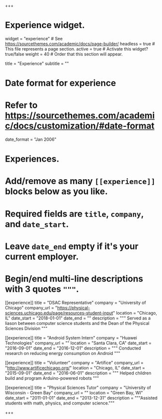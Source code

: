 +++
# Experience widget.
widget = "experience"  # See https://sourcethemes.com/academic/docs/page-builder/
headless = true  # This file represents a page section.
active = true  # Activate this widget? true/false
weight = 40  # Order that this section will appear.

title = "Experience"
subtitle = ""

# Date format for experience
#   Refer to https://sourcethemes.com/academic/docs/customization/#date-format
date_format = "Jan 2006"

# Experiences.
#   Add/remove as many `[[experience]]` blocks below as you like.
#   Required fields are `title`, `company`, and `date_start`.
#   Leave `date_end` empty if it's your current employer.
#   Begin/end multi-line descriptions with 3 quotes `"""`.
[[experience]]
  title = "DSAC Representative"
  company = "University of Chicago"
  company_url = "https://physical-sciences.uchicago.edu/page/resources-student-input"
  location = "Chicago, IL"
  date_start = "2018-01-01"
  date_end = ""
  description = """
  Served as a liason between computer science students and the Dean of the Physical Sciences Division
  """
  
[[experience]]
  title = "Android System Intern"
  company = "Huawei Technologies"
  company_url = ""
  location = "Santa Clara, CA"
  date_start = "2016-09-01"
  date_end = "2016-12-01"
  description = """
  Conducted research on reducing energy consumption on Android
  """

[[experience]]
  title = "Volunteer"
  company = "Artifice"
  company_url = "http://www.artificechicago.org/"
  location = "Chicago, IL"
  date_start = "2015-09-01"
  date_end = "2016-06-01"
  description = """
  Helped children build and program Arduino-powered robots
  """

[[experience]]
  title = "Physical Sciences Tutor"
  company = "University of Wisconsin - Green Bay"
  company_url = ""
  location = "Green Bay, WI"
  date_start = "2011-01-01"
  date_end = "2013-12-31"
  description = """Assisted students with math, physics, and computer science."""

+++
